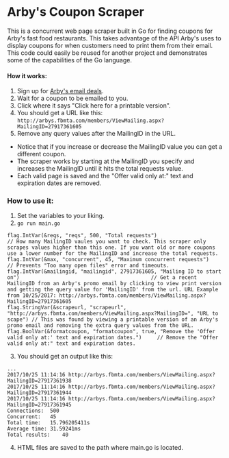 # Arby's Coupon Scraper
This is a concurrent web page scraper built in Go for finding coupons for Arby's fast food restaurants. This takes advantage of the API Arby's uses to display coupons for when customers need to print them from their email. This code could easily be reused for another project and demonstrates some of the capabilities of the Go language. 

#### How it works:
1. Sign up for [Arby's email deals](https://arbys.com/get-deals).
2. Wait for a coupon to be emailed to you.
3. Click where it says "Click here for a printable version".
4. You should get a URL like this: `http://arbys.fbmta.com/members/ViewMailing.aspx?MailingID=27917361605`
5. Remove any query values after the MailingID in the URL.
  - Notice that if you increase or decrease the MailingID value you can get a different coupon.
  - The scraper works by starting at the MailingID you specify and increases the MailingID until it hits the total requests value.
  - Each valid page is saved and the "Offer valid only at:" text and expiration dates are removed.
  
### How to use it:
1. Set the variables to your liking.
2. `go run main.go`

  ```
  flag.IntVar(&reqs, "reqs", 500, "Total requests")                                                                     // How many MailingID vaules you want to check. This scraper only scrapes values higher than this one. If you want old or more coupons use a lower number for the MailingID and increase the total requests.
  flag.IntVar(&max, "concurrent", 45, "Maximum concurrent requests")                                                    // Prevents "Too many open files" error and timeouts.
  flag.IntVar(&mailingid, "mailingid", 27917361605, "Mailing ID to start on")                                           // Get a recent MailingID from an Arby's promo email by clicking to view print version and getting the query value for 'MailingID' from the url. URL Example from 10/25/2017: http://arbys.fbmta.com/members/ViewMailing.aspx?MailingID=27917361605
  flag.StringVar(&scrapeurl, "scrapeurl", "http://arbys.fbmta.com/members/ViewMailing.aspx?MailingID=", "URL to scape") // This was found by viewing a printable version of an Arby's promo email and removing the extra query values from the URL.
  flag.BoolVar(&formatcoupon, "formatcoupon", true, "Remove the 'Offer valid only at:' text and expiration dates.")     // Remove the "Offer valid only at:" text and expiration dates.
  ```

 3. You should get an output like this:
  ```
  ...
  2017/10/25 11:14:16 http://arbys.fbmta.com/members/ViewMailing.aspx?MailingID=27917361938
  2017/10/25 11:14:16 http://arbys.fbmta.com/members/ViewMailing.aspx?MailingID=27917361944
  2017/10/25 11:14:16 http://arbys.fbmta.com/members/ViewMailing.aspx?MailingID=27917361945
  Connections:	500
  Concurrent:	45
  Total time:	15.796205411s
  Average time:	31.59241ms
  Total results:	40
  ```
  4. HTML files are saved to the path where main.go is located. 
